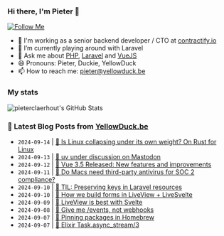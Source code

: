 ### Hi there, I'm Pieter 👋  
[![Follow Me](https://img.shields.io/github/followers/pieterclaerhout?label=Follow&style=social)](https://github.com/pieterclaerhout)

- 🏢 I'm working as a senior backend developer / CTO at [contractify.io](https://contractify.io)
- 🌱 I’m currently playing around with Laravel
- 💬 Ask me about [PHP](https://php.net), [Laravel](http://laravel.com) and [VueJS](https://vuejs.org)
- 😄 Pronouns: Pieter, Duckie, YellowDuck
- 📫 How to reach me: pieter@yellowduck.be

### My stats

![pieterclaerhout's GitHub Stats](https://github-readme-stats.vercel.app/api?username=pieterclaerhout&show_icons=true&count_private=true&line_height=40)

### 📩 Latest Blog Posts from [YellowDuck.be](https://www.yellowduck.be/)
<!-- BLOG-POST-LIST:START -->
- `2024-09-14` | [🔗 Is Linux collapsing under its own weight? On Rust for Linux](https://www.yellowduck.be/posts/is-linux-collapsing-under-its-own-weight-on-rust-for-linux-the-sporks-space)  
- `2024-09-13` | [🔗 uv under discussion on Mastodon](https://www.yellowduck.be/posts/uv-under-discussion-on-mastodon)  
- `2024-09-12` | [🔗 Vue 3.5 Released: New features and improvements](https://www.yellowduck.be/posts/vue-3-5-released-new-features-and-improvements-freek-dev)  
- `2024-09-11` | [🔗 Do Macs need third-party antivirus for SOC 2 compliance?](https://www.yellowduck.be/posts/do-macs-need-third-party-antivirus-for-soc-2-compliance-1password)  
- `2024-09-10` | [🐥 TIL: Preserving keys in Laravel resources](https://www.yellowduck.be/posts/preserving-keys-in-laravel-resources)  
- `2024-09-10` | [🔗 How we build forms in LiveView + LiveSvelte](https://www.yellowduck.be/posts/how-we-build-forms-in-liveview-livesvelte)  
- `2024-09-09` | [🔗 LiveView is best with Svelte](https://www.yellowduck.be/posts/liveview-is-best-with-svelte)  
- `2024-09-08` | [🔗 Give me /events, not webhooks](https://www.yellowduck.be/posts/give-me-events-not-webhooks)  
- `2024-09-07` | [🐥 Pinning packages in Homebrew](https://www.yellowduck.be/posts/pinning-packages-in-homebrew)  
- `2024-09-07` | [🔗 Elixir Task.async_stream/3](https://www.yellowduck.be/posts/elixir-task-async-stream)  

<!-- BLOG-POST-LIST:END -->
